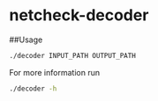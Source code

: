 # netcheck-decoder

##Usage
```bash
./decoder INPUT_PATH OUTPUT_PATH
```

For more information run
```bash
./decoder -h
```